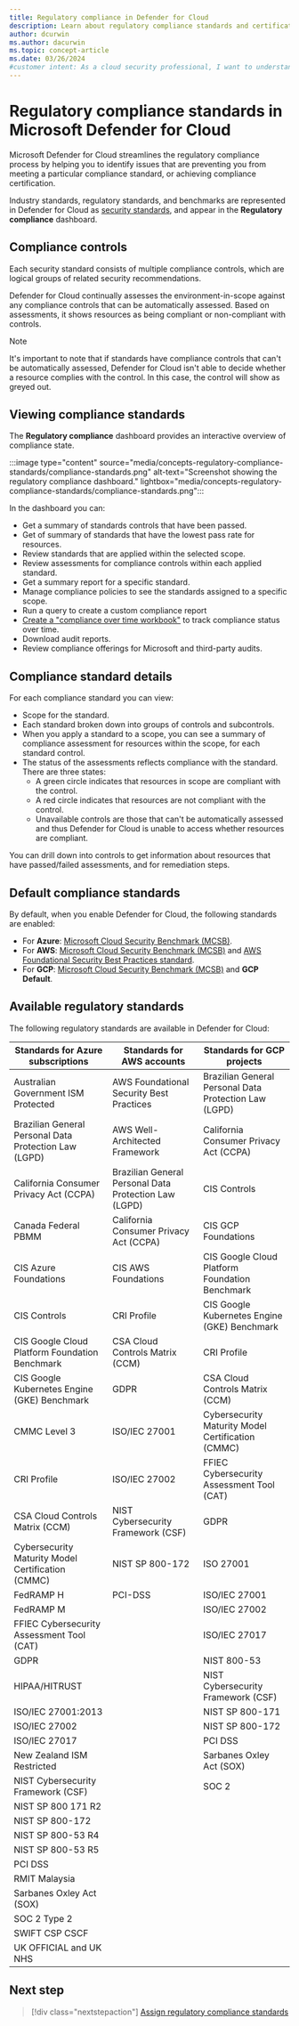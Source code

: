 ```yaml
---
title: Regulatory compliance in Defender for Cloud
description: Learn about regulatory compliance standards and certification in Microsoft Defender for Cloud
author: dcurwin
ms.author: dacurwin
ms.topic: concept-article
ms.date: 03/26/2024
#customer intent: As a cloud security professional, I want to understand how Defender for Cloud helps me meet regulatory compliance standards, so that I can ensure my organization is compliant with industry standards and regulations.
---
```


# Regulatory compliance standards in Microsoft Defender for Cloud

Microsoft Defender for Cloud streamlines the regulatory compliance process by helping you to identify issues that are preventing you from meeting a particular compliance standard, or achieving compliance certification.

Industry standards, regulatory standards, and benchmarks are represented in Defender for Cloud as [security standards](security-policy-concept.md), and appear in the **Regulatory compliance** dashboard.

## Compliance controls

Each security standard consists of multiple compliance controls, which are logical groups of related security recommendations.

Defender for Cloud continually assesses the environment-in-scope against any compliance controls that can be automatically assessed. Based on assessments, it shows resources as being compliant or non-compliant with controls.

> [!NOTE]
> It's important to note that if standards have compliance controls that can't be automatically assessed, Defender for Cloud isn't able to decide whether a resource complies with the control. In this case, the control will show as greyed out.

## Viewing compliance standards

The **Regulatory compliance** dashboard provides an interactive overview of compliance state.

:::image type="content" source="media/concepts-regulatory-compliance-standards/compliance-standards.png" alt-text="Screenshot showing the regulatory compliance dashboard." lightbox="media/concepts-regulatory-compliance-standards/compliance-standards.png":::

In the dashboard you can:

- Get a summary of standards controls that have been passed.
- Get of summary of standards that have the lowest pass rate for resources.
- Review standards that are applied within the selected scope.
- Review assessments for compliance controls within each applied standard.
- Get a summary report for a specific standard.
- Manage compliance policies to see the standards assigned to a specific scope.
- Run a query to create a custom compliance report
- [Create a "compliance over time workbook"](custom-dashboards-azure-workbooks.md) to track compliance status over time.
- Download audit reports.
- Review compliance offerings for Microsoft and third-party audits.

## Compliance standard details

For each compliance standard you can view:

- Scope for the standard.
- Each standard broken down into groups of controls and subcontrols.
- When you apply a standard to a scope, you can see a summary of compliance assessment for resources within the scope, for each standard control.
- The status of the assessments reflects compliance with the standard. There are three states:
  - A green circle indicates that resources in scope are compliant with the control.
  - A red circle indicates that resources are not compliant with the control.
  - Unavailable controls are those that can't be automatically assessed and thus Defender for Cloud is unable to access whether resources are compliant.

You can drill down into controls to get information about resources that have passed/failed assessments, and for remediation steps.

## Default compliance standards

By default, when you enable Defender for Cloud, the following standards are enabled:

- For **Azure**: [Microsoft Cloud Security Benchmark (MCSB)](concept-regulatory-compliance.md).
- For **AWS**: [Microsoft Cloud Security Benchmark (MCSB)](concept-regulatory-compliance.md) and [AWS Foundational Security Best Practices standard](https://docs.aws.amazon.com/securityhub/latest/userguide/fsbp-standard.html).
- For **GCP**: [Microsoft Cloud Security Benchmark (MCSB)](concept-regulatory-compliance.md) and **GCP Default**.

## Available regulatory standards

The following regulatory standards are available in Defender for Cloud:

| Standards for Azure subscriptions | Standards for AWS accounts | Standards for GCP projects |
|--|--|--|
| Australian Government ISM Protected | AWS Foundational Security Best Practices | Brazilian General Personal Data Protection Law (LGPD)| 
| Brazilian General Personal Data Protection Law (LGPD) | AWS Well-Architected Framework | California Consumer Privacy Act (CCPA)| 
| California Consumer Privacy Act (CCPA) | Brazilian General Personal Data Protection Law (LGPD) | CIS Controls| 
| Canada Federal PBMM | California Consumer Privacy Act (CCPA) | CIS GCP Foundations| 
| CIS Azure Foundations | CIS AWS Foundations | CIS Google Cloud Platform Foundation Benchmark| 
| CIS Controls | CRI Profile | CIS Google Kubernetes Engine (GKE) Benchmark| 
| CIS Google Cloud Platform Foundation Benchmark | CSA Cloud Controls Matrix (CCM) | CRI Profile| 
| CIS Google Kubernetes Engine (GKE) Benchmark | GDPR | CSA Cloud Controls Matrix (CCM)| 
| CMMC Level 3 | ISO/IEC 27001 | Cybersecurity Maturity Model Certification (CMMC)| 
| CRI Profile | ISO/IEC 27002 | FFIEC Cybersecurity Assessment Tool (CAT)| 
| CSA Cloud Controls Matrix (CCM) | NIST Cybersecurity Framework (CSF) | GDPR| 
| Cybersecurity Maturity Model Certification (CMMC) | NIST SP 800-172 | ISO 27001| 
| FedRAMP H | PCI-DSS | ISO/IEC 27001| 
| FedRAMP M |  | ISO/IEC 27002| 
| FFIEC Cybersecurity Assessment Tool (CAT) |   | ISO/IEC 27017| 
| GDPR |  | NIST 800-53| 
| HIPAA/HITRUST |  | NIST Cybersecurity Framework (CSF)| 
| ISO/IEC 27001:2013 |  | NIST SP 800-171| 
| ISO/IEC 27002 |  | NIST SP 800-172| 
| ISO/IEC 27017 |  | PCI DSS| 
| New Zealand ISM Restricted |  | Sarbanes Oxley Act (SOX)| 
| NIST Cybersecurity Framework (CSF) |  | SOC 2| 
| NIST SP 800 171 R2 |  | | 
| NIST SP 800-172 |  | | 
| NIST SP 800-53 R4 |  | | 
| NIST SP 800-53 R5 |  | | 
| PCI DSS |  | | 
| RMIT Malaysia |  | | 
| Sarbanes Oxley Act (SOX) |  | | 
| SOC 2 Type 2 |  | | 
| SWIFT CSP CSCF |  | | 
| UK OFFICIAL and UK NHS |  | | 

## Next step

> [!div class="nextstepaction"]
> [Assign regulatory compliance standards](update-regulatory-compliance-packages.md)
